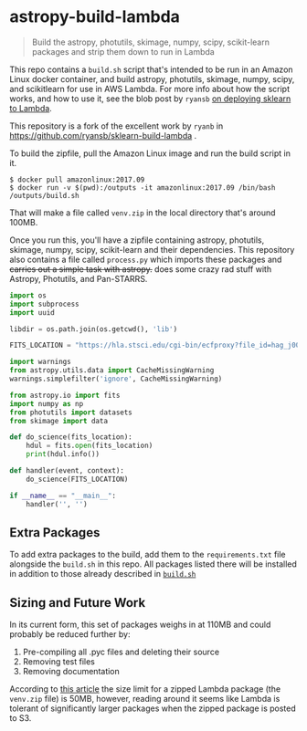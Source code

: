 # astropy-build-lambda

> Build the astropy, photutils, skimage, numpy, scipy, scikit-learn packages and strip them down to run in Lambda

This repo contains a `build.sh` script that's intended to be run in an Amazon Linux docker container, and build astropy, photutils, skimage, numpy, scipy, and scikitlearn for use in AWS Lambda. For more info about how the script works, and how to use it, see the blob post by `ryansb` [on deploying sklearn to Lambda](https://serverlesscode.com/post/scikitlearn-with-amazon-linux-container/).

This repository is a fork of the excellent work by `ryanb` in https://github.com/ryansb/sklearn-build-lambda .

To build the zipfile, pull the Amazon Linux image and run the build script in it.

```
$ docker pull amazonlinux:2017.09
$ docker run -v $(pwd):/outputs -it amazonlinux:2017.09 /bin/bash /outputs/build.sh
```

That will make a file called `venv.zip` in the local directory that's around 100MB.

Once you run this, you'll have a zipfile containing astropy, photutils, skimage, numpy, scipy, scikit-learn and their
dependencies. This repository also contains a file called `process.py` which imports these packages and ~~carries out a simple task with astropy.~~ does some crazy rad stuff with Astropy, Photutils, and Pan-STARRS.

```python
import os
import subprocess
import uuid

libdir = os.path.join(os.getcwd(), 'lib')

FITS_LOCATION = "https://hla.stsci.edu/cgi-bin/ecfproxy?file_id=hag_j004524.96+403851.8_j8hpdcaoq_v01.drizzle.fits"

import warnings
from astropy.utils.data import CacheMissingWarning
warnings.simplefilter('ignore', CacheMissingWarning)

from astropy.io import fits
import numpy as np
from photutils import datasets
from skimage import data

def do_science(fits_location):
    hdul = fits.open(fits_location)
    print(hdul.info())

def handler(event, context):
    do_science(FITS_LOCATION)

if __name__ == "__main__":
    handler('', '')

```

## Extra Packages

To add extra packages to the build, add them to the `requirements.txt` file alongside the `build.sh` in this repo. All packages listed there will be installed in addition to those already described in [`build.sh`](https://github.com/arfon/astropy-build-lambda/blob/81b12db7d29c5fc90bc1f4c0f6773eb6a38aa24a/build.sh#L19-L21)

## Sizing and Future Work

In its current form, this set of packages weighs in at 110MB and could probably be reduced further by:

1. Pre-compiling all .pyc files and deleting their source
1. Removing test files
1. Removing documentation

According to [this article](https://docs.aws.amazon.com/lambda/latest/dg/limits.html) the size limit for a zipped Lambda package (the `venv.zip` file) is 50MB, however, reading around it seems like Lambda is tolerant of significantly larger packages when the zipped package is posted to S3.
 

